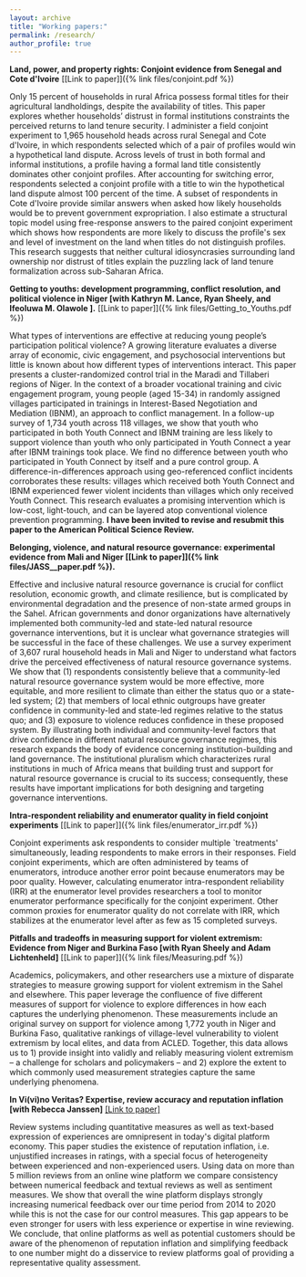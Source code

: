 ```yaml
---
layout: archive
title: "Working papers:"
permalink: /research/
author_profile: true
---
```



**Land, power, and property rights: Conjoint evidence from Senegal and Cote d'Ivoire** [\[Link to paper\]]({% link files/conjoint.pdf %})

Only 15 percent of households in rural Africa possess formal titles for their agricultural landholdings, despite the availability of titles. This paper explores whether households’ distrust in formal institutions constraints the perceived returns to land tenure security. I administer a field conjoint experiment to 1,965 household heads across rural Senegal and Cote d'Ivoire, in which respondents selected which of a pair of profiles would win a hypothetical land dispute. Across levels of trust in both formal and informal institutions, a profile having a formal land title consistently dominates other conjoint profiles. After accounting for switching error, respondents selected a conjoint profile with a title to win the hypothetical land dispute almost 100 percent of the time. A subset of respondents in Cote d'Ivoire provide similar answers when asked how likely households would be to prevent government expropriation. I also estimate a structural topic model using free-response answers to the paired conjoint experiment which shows how respondents are more likely to discuss the profile's sex and level of investment on the land when titles do not distinguish profiles. This research suggests that neither cultural idiosyncrasies surrounding land ownership nor distrust of titles explain the puzzling lack of land tenure formalization across sub-Saharan Africa. 

**Getting to youths: development programming, conflict resolution, and political violence in Niger \[with Kathryn M. Lance, Ryan Sheely, and Ifeoluwa M. Olawole \].**  [\[Link to paper\]]({% link files/Getting_to_Youths.pdf %})
 
What types of interventions are effective at reducing young people’s participation political violence? A growing literature evaluates a diverse array of economic, civic engagement, and psychosocial interventions but little is known about how different types of interventions interact. This paper presents a cluster-randomized control trial in the Maradi and Tillaberi regions of Niger. In the context of a broader vocational training and civic engagement program, young people (aged 15-34) in randomly assigned villages participated in trainings in Interest-Based Negotiation and Mediation (IBNM), an approach to conflict management. In a follow-up survey of 1,734 youth across 118 villages, we show that youth who participated in both Youth Connect and IBNM training are less likely to support violence than youth who only participated in Youth Connect a year after IBNM trainings took place. We find no difference between youth who participated in Youth Connect by itself and a pure control group. A difference-in-differences approach using geo-referenced conflict incidents corroborates these results: villages which received both Youth Connect and IBNM experienced fewer violent incidents than villages which only received Youth Connect. This research evaluates a promising intervention which is low-cost, light-touch, and can be layered atop conventional violence prevention programming. **I have been invited to revise and resubmit this paper to the American Political Science Review.** 

**Belonging, violence, and natural resource governance: experimental evidence from Mali and Niger [\[Link to paper\]]({% link files/JASS__paper.pdf %}).**

Effective and inclusive natural resource governance is crucial for conflict resolution, economic growth, and climate resilience, but is complicated by environmental degradation and the presence of non-state armed groups in the Sahel. African governments and donor organizations have alternatively implemented both community-led and state-led natural resource governance interventions, but it is unclear what governance strategies will be successful in the face of these challenges. We use a survey experiment of 3,607 rural household heads in Mali and Niger to understand what factors drive the perceived effectiveness of natural resource governance systems. We show that (1) respondents consistently believe that a community-led natural resource governance system would be more effective, more equitable, and more resilient to climate than either the status quo or a state-led system; (2) that members of local ethnic outgroups have greater confidence in community-led and state-led regimes relative to the status quo; and (3) exposure to violence reduces confidence in these proposed system. By illustrating both individual and community-level factors that drive confidence in different natural resource governance regimes, this research expands the body of evidence concerning institution-building and land governance. The institutional pluralism which characterizes rural institutions in much of Africa means that building trust and support for natural resource governance is crucial to its success; consequently, these results have important implications for both designing and targeting governance interventions. 

**Intra-respondent reliability and enumerator quality in field conjoint experiments** [\[Link to paper\]]({% link files/enumerator_irr.pdf %}) 

Conjoint experiments ask respondents to consider multiple `treatments' simultaneously, leading respondents to make errors in their responses. Field conjoint experiments, which are often administered by teams of enumerators, introduce another error point because enumerators may be poor quality. However, calculating enumerator intra-respondent reliability (IRR) at the enumerator level provides researchers a tool to monitor enumerator performance specifically for the conjoint experiment. Other common proxies for enumerator quality do not correlate with IRR, which stabilizes at the enumerator level after as few as 15 completed surveys.

**Pitfalls and tradeoffs in measuring support for violent extremism: Evidence from Niger and Burkina Faso [with Ryan Sheely and Adam Lichtenheld]** [\[Link to paper\]]({% link files/Measuring.pdf %})

Academics, policymakers, and other researchers use a mixture of disparate strategies to measure growing support for violent extremism in the Sahel and elsewhere. This paper leverage the confluence of five different measures of support for violence to explore differences in how each captures the underlying phenomenon. These measurements include an original survey on support for violence among 1,772 youth in Niger and Burkina Faso, qualitative rankings of village-level vulnerability to violent extremism by local elites, and data from ACLED. Together, this data allows us to 1) provide insight into validly and reliably measuring violent extremism – a challenge for scholars and policymakers – and 2) explore the extent to which commonly used measurement strategies capture the same underlying phenomena. 

**In Vi(vi)no Veritas? Expertise, review accuracy and reputation inflation [with Rebecca Janssen]** [\[Link to paper\]](https://dx.doi.org/10.2139/ssrn.4726192)

Review systems including quantitative measures as well as text-based expression of experiences are omnipresent in today's digital platform economy. This paper studies the existence of reputation inflation, i.e. unjustified increases in ratings, with a special focus of heterogeneity between experienced and non-experienced users. Using data on more than 5 million reviews from an online wine platform we compare consistency between numerical feedback and textual reviews as well as sentiment measures. We show that overall the wine platform displays strongly increasing numerical feedback over our time period from 2014 to 2020 while this is not the case for our control measures. This gap appears to be even stronger for users with less experience or expertise in wine reviewing. We conclude, that online platforms as well as potential customers should be aware of the phenomenon of reputation inflation and simplifying feedback to one number might do a disservice to review platforms goal of providing a representative quality assessment.



